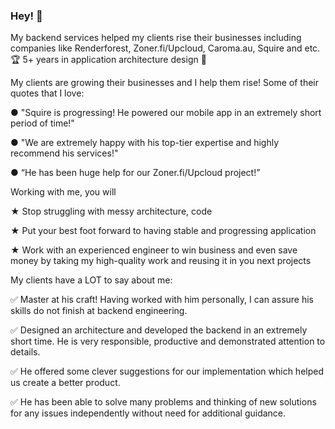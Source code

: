 ### Hey! 👋

My backend services helped my clients rise their businesses including companies like Renderforest, Zoner.fi/Upcloud, Caroma.au, Squire and etc. 🏆 5+ years in application architecture design 🥇

My clients are growing their businesses and I help them rise! Some of their quotes that I love:

● "Squire is progressing! He powered our mobile app in an extremely short period of time!"

● "We are extremely happy with his top-tier expertise and highly recommend his services!"

● “He has been huge help for our Zoner.fi/Upcloud project!”

Working with me, you will

★ Stop struggling with messy architecture, code

★ Put your best foot forward to having stable and progressing application

★ Work with an experienced engineer to win business and even save money by taking my high-quality work and reusing it in you next projects

My clients have a LOT to say about me:

✅ Master at his craft! Having worked with him personally, I can assure his skills do not finish at backend engineering.

✅ Designed an architecture and developed the backend in an extremely short time. He is very responsible, productive and demonstrated attention to details.

✅ He offered some clever suggestions for our implementation which helped us create a better product.

✅ He has been able to solve many problems and thinking of new solutions for any issues independently without need for additional guidance.

